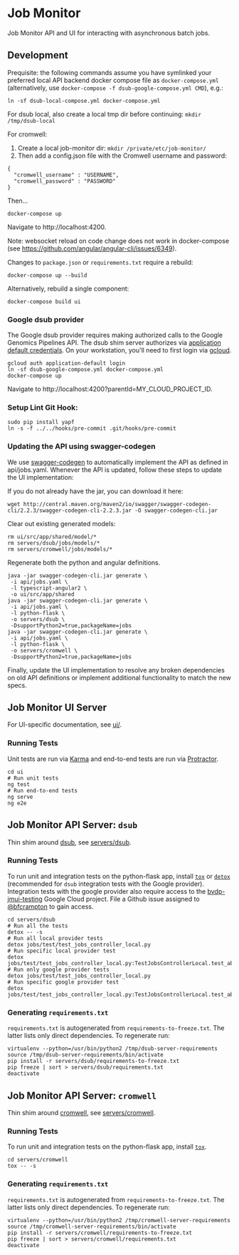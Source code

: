 # Job Monitor

Job Monitor API and UI for interacting with asynchronous batch jobs.

## Development

Prequisite: the following commands assume you have symlinked your preferred
local API backend docker compose file as `docker-compose.yml` (alternatively,
use `docker-compose -f dsub-google-compose.yml CMD`), e.g.:

```
ln -sf dsub-local-compose.yml docker-compose.yml
```

For dsub local, also create a local tmp dir before continuing:
`mkdir /tmp/dsub-local`

For cromwell:
1. Create a local job-monitor dir: `mkdir /private/etc/job-monitor/`
2. Then add a config.json file with the Cromwell username and password:
```
{
  "cromwell_username" : "USERNAME",
  "cromwell_password" : "PASSWORD"
}
```

Then...

```
docker-compose up
```

Navigate to http://localhost:4200.

Note: websocket reload on code change does not work in docker-compose (see
https://github.com/angular/angular-cli/issues/6349).

Changes to `package.json` or `requirements.txt` require a rebuild:

```
docker-compose up --build
```

Alternatively, rebuild a single component:

```
docker-compose build ui
```

### Google dsub provider

The Google dsub provider requires making authorized calls to the Google Genomics
Pipelines API. The dsub shim server authorizes via [application default
credentials](https://developers.google.com/identity/protocols/application-default-credentials).
On your workstation, you'll need to first login via [gcloud](https://cloud.google.com/sdk/docs/quickstarts).

```
gcloud auth application-default login
ln -sf dsub-google-compose.yml docker-compose.yml
docker-compose up
```

Navigate to http://localhost:4200?parentId=MY_CLOUD_PROJECT_ID.

### Setup Lint Git Hook:
```
sudo pip install yapf
ln -s -f ../../hooks/pre-commit .git/hooks/pre-commit
```

### Updating the API using swagger-codegen

We use [swagger-codegen](https://github.com/swagger-api/swagger-codegen) to automatically implement the API as defined in api/jobs.yaml.
Whenever the API is updated, follow these steps to update the UI implementation:

If you do not already have the jar, you can download it here:
```
wget http://central.maven.org/maven2/io/swagger/swagger-codegen-cli/2.2.3/swagger-codegen-cli-2.2.3.jar -O swagger-codegen-cli.jar
```

Clear out existing generated models:
```
rm ui/src/app/shared/model/*
rm servers/dsub/jobs/models/*
rm servers/cromwell/jobs/models/*
```

Regenerate both the python and angular definitions.
```
java -jar swagger-codegen-cli.jar generate \
 -i api/jobs.yaml \
 -l typescript-angular2 \
 -o ui/src/app/shared
java -jar swagger-codegen-cli.jar generate \
 -i api/jobs.yaml \
 -l python-flask \
 -o servers/dsub \
 -DsupportPython2=true,packageName=jobs
java -jar swagger-codegen-cli.jar generate \
 -i api/jobs.yaml \
 -l python-flask \
 -o servers/cromwell \
 -DsupportPython2=true,packageName=jobs
```

Finally, update the UI implementation to resolve any broken dependencies on old API definitions or implement additional functionality to match the new specs.

## Job Monitor UI Server

For UI-specific documentation, see [ui/](ui/README.md).

### Running Tests
Unit tests are run via [Karma](https://karma-runner.github.io) and end-to-end
tests are run via [Protractor](http://www.protractortest.org/).
```
cd ui
# Run unit tests
ng test
# Run end-to-end tests
ng serve
ng e2e
```


## Job Monitor API Server: `dsub`

Thin shim around [dsub](https://github.com/googlegenomics/dsub), see
[servers/dsub](servers/dsub).

### Running Tests
To run unit and integration tests on the python-flask app, install
[`tox`](https://github.com/tox-dev/tox) or
[`detox`](https://github.com/tox-dev/detox) (recommended for `dsub`
integration tests with the Google provider). Integration tests with the google
provider also require access to the [bvdp-jmui-testing](https://console.cloud.google.com/home/dashboard?project=bvdp-jmui-testing)
Google Cloud project. File a Github issue assigned to
[@bfcrampton](https://github.com/bfcrampton) to gain access.

```
cd servers/dsub
# Run all the tests
detox -- -s
# Run all local provider tests
detox jobs/test/test_jobs_controller_local.py
# Run specific local provider test
detox jobs/test/test_jobs_controller_local.py:TestJobsControllerLocal.test_abort_job
# Run only google provider tests
detox jobs/test/test_jobs_controller_local.py
# Run specific google provider test
detox jobs/test/test_jobs_controller_local.py:TestJobsControllerLocal.test_abort_job
```

### Generating `requirements.txt`

`requirements.txt` is autogenerated from `requirements-to-freeze.txt`. The
latter lists only direct dependencies. To regenerate run:
```
virtualenv --python=/usr/bin/python2 /tmp/dsub-server-requirements
source /tmp/dsub-server-requirements/bin/activate
pip install -r servers/dsub/requirements-to-freeze.txt
pip freeze | sort > servers/dsub/requirements.txt
deactivate
```


## Job Monitor API Server: `cromwell`

Thin shim around [cromwell](https://github.com/broadinstitute/cromwell), see
[servers/cromwell](servers/cromwell).

### Running Tests
To run unit and integration tests on the python-flask app, install
[`tox`](https://github.com/tox-dev/tox).
```
cd servers/cromwell
tox -- -s
```

### Generating `requirements.txt`

`requirements.txt` is autogenerated from `requirements-to-freeze.txt`. The
latter lists only direct dependencies. To regenerate run:
```
virtualenv --python=/usr/bin/python2 /tmp/cromwell-server-requirements
source /tmp/cromwell-server-requirements/bin/activate
pip install -r servers/cromwell/requirements-to-freeze.txt
pip freeze | sort > servers/cromwell/requirements.txt
deactivate
```
